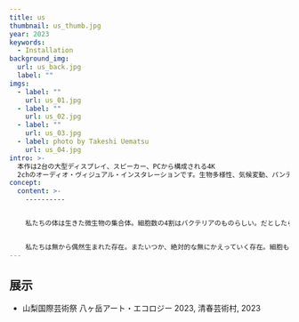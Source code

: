 ```yaml
---
title: us
thumbnail: us_thumb.jpg
year: 2023
keywords:
  - Installation
background_img:
  url: us_back.jpg
  label: ""
imgs:
  - label: ""
    url: us_01.jpg
  - label: ""
    url: us_02.jpg
  - label: ""
    url: us_03.jpg
  - label: photo by Takeshi Uematsu
    url: us_04.jpg
intro: >-
  本作は2台の大型ディスプレイ、スピーカー、PCから構成される4K
  2chのオーディオ・ヴィジュアル・インスタレーションです。生物多様性、気候変動、パンデミックといった文脈を背景に、視聴覚による詩的体験を目指しました。
concept:
  content: >-
    ----------


    私たちの体は生きた微生物の集合体。細胞数の4割はバクテリアのものらしい。だとしたら、自分という個はどこにあるのか。微生物もウイルスも鉱物も、人間ならざるものは人間でもある。


    私たちは無から偶然生まれた存在。またいつか、絶対的な無にかえっていく存在。細胞も山脈も惑星も、そして銀河ですら、みな同じ運命。すべては大循環の流れのなかにある。
---
```


## 展示

- 山梨国際芸術祭 八ヶ岳アート・エコロジー 2023, 清春芸術村, 2023
